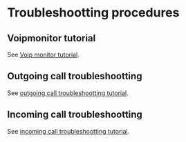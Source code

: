 # Troubleshootting procedures

## Voipmonitor tutorial

See [Voip monitor tutorial](voipmonitor_tutorial_intro.md).

## Outgoing call troubleshootting

See [outgoing call troubleshootting tutorial](app_orig_call_troubleshooting.md).

## Incoming call troubleshootting

See [incoming call troubleshootting tutorial](incoming_call_troubleshooting.md).
